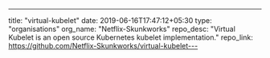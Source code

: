 ---
title: "virtual-kubelet"
date: 2019-06-16T17:47:12+05:30
type: "organisations"
org_name: "Netflix-Skunkworks"
repo_desc: "Virtual Kubelet is an open source Kubernetes kubelet implementation."
repo_link: https://github.com/Netflix-Skunkworks/virtual-kubelet---